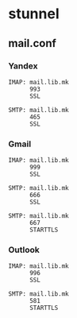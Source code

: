 # stunnel

## mail.conf
### Yandex
```
IMAP: mail.lib.mk
      993
      SSL
      
SMTP: mail.lib.mk
      465
      SSL

```
### Gmail
```
IMAP: mail.lib.mk
      999
      SSL
      
SMTP: mail.lib.mk
      666
      SSL

SMTP: mail.lib.mk
      667
      STARTTLS

```

### Outlook
```
IMAP: mail.lib.mk
      996
      SSL
      
SMTP: mail.lib.mk
      581
      STARTTLS
      
```

